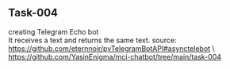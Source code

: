 ## Task-004
creating Telegram Echo bot\
It receives a text and returns the same text.
source: https://github.com/eternnoir/pyTelegramBotAPI#asynctelebot \ https://github.com/YasinEnigma/mci-chatbot/tree/main/task-004
